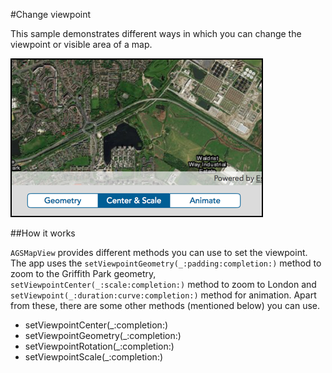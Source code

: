 #Change viewpoint

This sample demonstrates different ways in which you can change the viewpoint or visible area of a map.

![](image1.png)

##How it works

`AGSMapView` provides different methods you can use to set the viewpoint. The app uses the `setViewpointGeometry(_:padding:completion:)` method to zoom to the Griffith Park geometry, `setViewpointCenter(_:scale:completion:)` method to zoom to London and `setViewpoint(_:duration:curve:completion:)` method for animation. Apart from these, there are some other methods (mentioned below) you can use.


* setViewpointCenter(_:completion:)
* setViewpointGeometry(_:completion:)
* setViewpointRotation(_:completion:)
* setViewpointScale(_:completion:)



